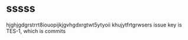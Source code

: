 # sssss
hjghjgdgrstrrt8iouopijkjgvhgdxrgtwt5ytyoii
khujytfrtgrwsers
issue key is TES-1, which is commits
